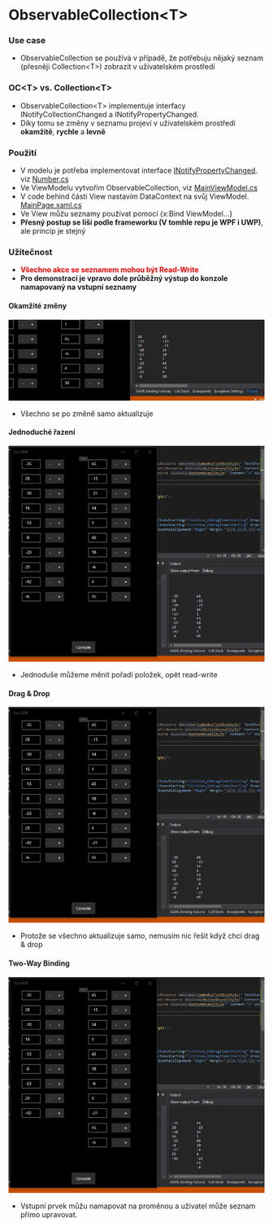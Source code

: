# ObservableCollection\<T>
### Use case
- ObservableCollection se používá v případě, že potřebuju nějaký seznam (přesněji Collection\<T>) zobrazit v uživatelském prostředí
### OC\<T> vs. Collection\<T>
- ObservableCollection\<T> implementuje interfacy INotifyCollectionChanged a INotifyPropertyChanged.
- Díky tomu se změny v seznamu projeví v uživatelském prostředí **okamžitě**, **rychle** a **levně**
### Použití
- V modelu je potřeba implementovat interface [INotifyPropertyChanged](https://docs.microsoft.com/en-us/dotnet/api/system.componentmodel.inotifypropertychanged?view=netcore-3.1). viz [Number.cs](https://github.com/reagcz/ObsColDemo/blob/master/Obs.UWP/Models/Number.cs)
- Ve ViewModelu vytvořím ObservableCollection, viz [MainViewModel.cs](https://github.com/reagcz/ObsColDemo/blob/master/Obs.UWP/ViewModels/MainViewModel.cs)
- V code behind části View nastavím DataContext na svůj ViewModel. [MainPage.xaml.cs](https://github.com/reagcz/ObsColDemo/blob/master/Obs.UWP/Views/MainPage.xaml.cs)
- Ve View můžu seznamy používat pomocí {x:Bind ViewModel...}
- **Přesný postup se liší podle frameworku (V tomhle repu je WPF i UWP)**, ale princip je stejný

### Užitečnost
- <span style="color:red">**Všechno akce se seznamem mohou být Read-Write**</span>
- **Pro demonstraci je vpravo dole průběžný výstup do konzole namapovaný na vstupní seznamy**
#### Okamžité změny
![](Gifs/changes.gif)
- Všechno se po změně samo aktualizuje
#### Jednoduché řazení
![](Gifs/reorder.gif)
- Jednoduše můžeme měnit pořadí položek, opět read-write
#### Drag & Drop
![](Gifs/DragDrop.gif)
- Protože se všechno aktualizuje samo, nemusím nic řešit když chci drag & drop
#### Two-Way Binding
![](Gifs/TwoWay.gif)
- Vstupní prvek můžu namapovat na proměnou a uživatel může seznam přímo upravovat.